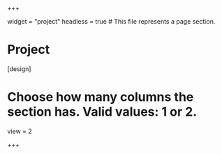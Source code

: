 +++

widget = "project"
headless = true  # This file represents a page section.

# Project

[design]
  # Choose how many columns the section has. Valid values: 1 or 2.
  view = 2
  
+++
